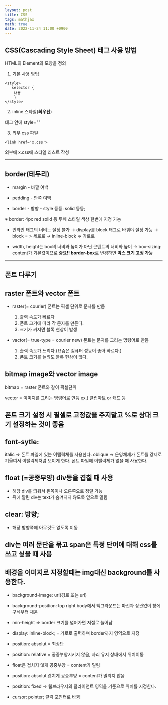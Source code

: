 ```yaml
---
layout: post
title: CSS
tags: mathjax
math: true
date: 2022-11-24 11:00 +0900
---
```


## CSS(Cascading Style Sheet) 태그 사용 방법

HTML의 Element의 모양을 정의


1. 기본 사용 방법 
```
<style>
   selector {
    내용
    }
</style>
```


2. inline 스타일(**최우선**)

 태그 안에 style=""


3. 외부 css 파일

```
<link href='x.css'>
```
외부에 x.css에 스타일 리스트 작성


---
## border(테두리)

- margin - 바깥 여백
- pedding - 안쪽 여백

- border - 방향 - style 등등: solid 등등;

※ border: 4px red solid 등 두께 스타일 색상 한번에 지정 가능

- 인라인 태그의 너비는 설정 불가
→ display를 block 태그로 바꿔야 설정 가능
    → block = > 세로로
    → inline-block => 가로로

- width, height는 box의 너비와 높이가 아닌 콘텐트의 너비와 높이
    → box-sizing: content가 기본값이므로 **중요!! border-box**로 변경하면
      **박스 크기 고정 가능**

---
## 폰트 다루기

## raster 폰트와 vector 폰트

- raster(= courier) 폰트는 픽셀 단위로 문자를 만듬
    1. 출력 속도가 빠르다
    2. 폰트 크기에 따라 각 문자를 만든다.
    3. 크기가 커지면 블록 현상이 발생

- vactor(= true-type = courier new) 폰트는 문자를 그리는 명령어로 만듬
    1. 출력 속도가 느리다.(요즘은 컴퓨터 성능이 좋아 빠르다.)
    2. 폰트 크기를 늘려도 블록 현상이 없다.

## bitmap image와 vector image

bitmap = raster 폰트와 같이 픽셀단위

vector = 이미지를 그리는 명령어로 만듬 ex.) 클립아트 or 캐드 등

## 폰트 크기 설정 시 필셀로 고정값을 주지말고 %로 상대 크기 설정하는 것이 좋음

## font-sytle:

italic => 폰트 파일에 있는 이탤릭체를 사용한다.
oblique => 운영체제가 폰트를 강제로 기울여서 이탤릭체처럼 보이게 한다. 폰트 파일에 이탤릭체가 없을 때 사용한다.

## float (=공중부양) div등을 겹칠 때 사용

- 해당 div를 띄워서 왼쪽이나 오른쪽으로 정렬 가능
- 뒤에 깔린 div는 text가 숨겨지지 않도록 옆으로 밀림

## clear: 방향;

- 해당 방향쪽에 아무것도 없도록 이동

## div는 여러 문단을 묶고 span은 특정 단어에 대해 css를 쓰고 싶을 때 사용

## 배경을 이미지로 지정할때는 img대신 background를 사용한다.

- background-image: url(경로 또는 url)
- background-position: top right
  body에서 백그라운드는 마진과 상관없이 창에 구석부터 채움

- min-height => border 크기를 넘어가면 저절로 늘어남

- display: inline-block; = 가로로 출력하며 border까지 영역으로 지정

- position: absolut = 최상단
- position: relative = 공중부양시키지 않음, 자리 유지 상태에서 위치이동

- float은 겹치지 않게 공중부양 = content가 밀림
- position: absolut 겹치게 공중부양 = content가 밀리지 않음

- position: fixed
    => 웹브라우저의 클라이언트 영역을 기준으로 위치를 지정한다.

- cursor: pointer; 클릭 포인터로 바뀜













